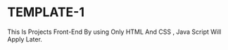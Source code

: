 # TEMPLATE-1
This Is Projects Front-End By using Only  HTML And CSS , Java Script Will Apply Later.
